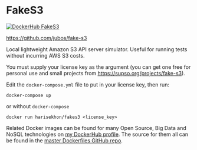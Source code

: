 # FakeS3

[![DockerHub FakeS3](https://img.shields.io/badge/DockerHub-harisekhon%2Ffakes3-blue)](https://hub.docker.com/repository/docker/harisekhon/fakes3)

https://github.com/jubos/fake-s3

Local lightweight Amazon S3 API server simulator. Useful for running tests without incurring AWS S3 costs.

You must supply your license key as the argument (you can get one free for personal use and small projects from https://supso.org/projects/fake-s3).

Edit the `docker-compose.yml` file to put in your license key, then run:
```
docker-compose up
```

or without `docker-compose`

```
docker run harisekhon/fakes3 <license_key>
```

Related Docker images can be found for many Open Source, Big Data and NoSQL technologies on [my DockerHub profile](https://hub.docker.com/r/harisekhon). The source for them all can be found in the [master Dockerfiles GitHub repo](https://github.com/HariSekhon/Dockerfiles/).
